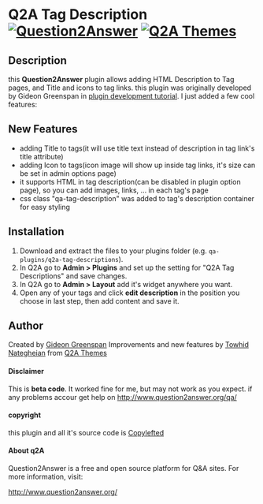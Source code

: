 # Q2A Tag Description [![Question2Answer](http://qa-themes.com/files/q2a-logo.png)](http://www.question2answer.org/) [![Q2A Themes](http://qa-themes.com/files/qa-logo.jpg)](http://qa-themes.com/)

## Description
this **Question2Answer** plugin allows adding HTML Description to Tag pages, and Title and icons to tag links.
this plugin was originally developed by Gideon Greenspan in [plugin development tutorial](http://www.question2answer.org/plugins-tutorial.php). I just added a few cool features:

## New Features
- adding Title to tags(it will use title text instead of description in tag link's title attribute)
- adding Icon to tags(icon image will show up inside tag links, it's size can be set in admin options page)
- it supports HTML in tag description(can be disabled in plugin option page), so you can add images, links, ... in each tag's page
- css class "qa-tag-description" was added to tag's description container for easy styling

## Installation

1. Download and extract the files to your plugins folder (e.g. `qa-plugins/q2a-tag-descriptions`).
2. In Q2A go to **Admin > Plugins** and set up the setting for "Q2A Tag Descriptions" and save changes.
3. In Q2A go to **Admin > Layout** add it's widget anywhere you want.
4. Open any of your tags and click **edit description** in the position you choose in last step, then add content and save it.


## Author
Created by [Gideon Greenspan](http://www.gidgreen.com/)
Improvements and new features by [Towhid Nategheian](http://TowhidN.com) from [Q2A Themes](http://QA-Themes.com)

#### Disclaimer
This is **beta code**. It worked fine for me, but may not work as you expect. if any problems accour get help on http://www.question2answer.org/qa/

#### copyright
this plugin and all it's source code is [Copylefted](http://en.wikipedia.org/wiki/Copyleft)

#### About q2A

Question2Answer is a free and open source platform for Q&A sites. For more information, visit:

http://www.question2answer.org/
